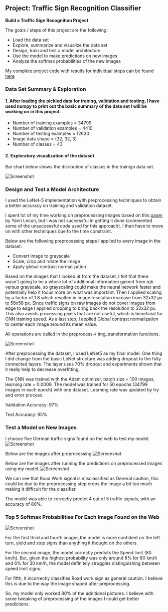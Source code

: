 ## Project: Traffic Sign Recognition Classifier

**Build a Traffic Sign Recognition Project**

The goals / steps of this project are the following:
* Load the data set 
* Explore, summarize and visualize the data set
* Design, train and test a model architecture
* Use the model to make predictions on new images
* Analyze the softmax probabilities of the new images

My complete project code with results for individual steps can be found [here](https://github.com/rakeshch/Traffic_Sign_Classifier/blob/master/Traffic_Sign_Classifier.ipynb)

### Data Set Summary & Exploration

#### 1. After loading the pickled data for traning, validation and testing, I have used numpy to print out the basic summary of the data set I will be working on in this project.	

* Number of training examples = 34799
* Number of validation examples = 4410
* Number of testing examples = 12630
* Image data shape = (32, 32, 3)
* Number of classes = 43

#### 2. Exploratory visualization of the dataset.

Bar chart below shows the disribution of classes in the trainign data set.

![Screenshot](https://github.com/rakeshch/Traffic_Sign_Classifier/blob/master/Out_images/histogram_label_frequency.png)

### Design and Test a Model Architecture

I used the LeNet-5 implementation with preprocessing techniques to obtain a better accuracy on training and validation dataset.

I spent lot of my time working on preprocessing images based on this [paper](http://yann.lecun.com/exdb/publis/pdf/sermanet-ijcnn-11.pdf) by Yann Lecun, but I was not successful in getting it done (commented some of the unsuccessful code used for this approach). I then have to move on with other techniques due to the time constraint.

Below are the following preprocessing steps I applied to every image in the dataset:

* Convert image to grayscale
* Scale, crop and rotate the image
* Apply global contrast normalization

Based on the images that I looked at from the dataset, I felt that there wasn't going to be a whole lot of additional information gained from rgb versus grayscale, so grayscaling could make the neural network faster and potentially help it focus more on what was important.
Then I applied scaling by a factor of 1.8 which resulted in image resolution increase from 32x32 px to 58x58 px. Since traffic signs on raw images do not cover images from edge to edge I applied cropping to bring back the resolution to 32x32 px. This also avoids processing pixels that are not useful, which is beneficial for CNN training speed. As a last step, I applied Global contrast normalization to center each image around its mean value.

 All operations are called in the preprocess-> img_transformation functions.

![Screenshot](https://github.com/rakeshch/Traffic_Sign_Classifier/blob/master/Out_images/after_preprocessing.PNG)

After preprocessing the dataset, I used LeNet5 as my final model. One thing I did change from the basic LeNet structure was adding dropout to the fully connected layers. The layer uses 70% dropout and experiments shown that it really help to decrease overfitting.

The CNN was trained with the Adam optimizer, batch size = 100 images, learning rate = 0.0009. The model was trained for 50 epochs (34799 images in each epoch) with one dataset. Learning rate was updated by try and error process.

Validation Accuracy: 97%

Test Accuracy: 95%

### Test a Model on New Images

I choose five German traffic signs found on the web to test my model.
![Screenshot](https://github.com/rakeshch/Traffic_Sign_Classifier/blob/master/Out_images/web_test_signs.PNG)

Below are the images after preprocessing
![Screenshot](https://github.com/rakeshch/Traffic_Sign_Classifier/blob/master/Out_images/web_preprocessed_signs.PNG)

Below are the images after running the predictions on preprocessed images using my model.
![Screenshot](https://github.com/rakeshch/Traffic_Sign_Classifier/blob/master/Out_images/test_images_model_out.PNG)

We can see that Road Work signal is misclassified as General caution, this could be due to the preprocessing step crops the image a bit too much making it difficult for the classifier.

The model was able to correctly predict 4 out of 5 traffic signals, with an accuracy of 80%.

### Top 5 Softmax Probabilities For Each Image Found on the Web

![Screenshot](https://github.com/rakeshch/Traffic_Sign_Classifier/blob/master/Out_images/softmax.PNG)

For the first third and fourth images,the model is more confident on the left turn, yield and stop signs than anything it thought on the others.

For the second image, the model correctly predicts the Speed limit (80 km/h). But, given the highest probability was only around 8% for 80 km/h and 6% for 30 km/h, the model definitely struggles distinguishing between speed limit signs.

For fifth, it incorrectly classifies Road work sign as general caution. I believe this is due to the way the image shaped after preprocessing. 

So, my model only worked 80% of the additional pictures. I believe with some tweaking of preprocessing of the images I could get better predictions. 
